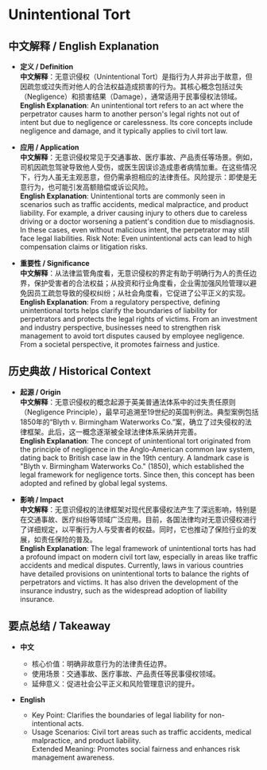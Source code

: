 # Unintentional Tort

## 中文解释 / English Explanation

* **定义 / Definition**  
  **中文解释**：无意识侵权（Unintentional Tort）是指行为人并非出于故意，但因疏忽或过失而对他人的合法权益造成损害的行为。其核心概念包括过失（Negligence）和损害结果（Damage），通常适用于民事侵权法领域。  
  **English Explanation**: An unintentional tort refers to an act where the perpetrator causes harm to another person's legal rights not out of intent but due to negligence or carelessness. Its core concepts include negligence and damage, and it typically applies to civil tort law.

* **应用 / Application**  
  **中文解释**：无意识侵权常见于交通事故、医疗事故、产品责任等场景。例如，司机因疏忽驾驶导致他人受伤，或医生因误诊造成患者病情加重。在这些情况下，行为人虽无主观恶意，但仍需承担相应的法律责任。风险提示：即使是无意行为，也可能引发高额赔偿或诉讼风险。  
  **English Explanation**: Unintentional torts are commonly seen in scenarios such as traffic accidents, medical malpractice, and product liability. For example, a driver causing injury to others due to careless driving or a doctor worsening a patient's condition due to misdiagnosis. In these cases, even without malicious intent, the perpetrator may still face legal liabilities. Risk Note: Even unintentional acts can lead to high compensation claims or litigation risks.

* **重要性 / Significance**  
  **中文解释**：从法律监管角度看，无意识侵权的界定有助于明确行为人的责任边界，保护受害者的合法权益；从投资和行业角度看，企业需加强风险管理以避免因员工疏忽导致的侵权纠纷；从社会角度看，它促进了公平正义的实现。  
  **English Explanation**: From a regulatory perspective, defining unintentional torts helps clarify the boundaries of liability for perpetrators and protects the legal rights of victims. From an investment and industry perspective, businesses need to strengthen risk management to avoid tort disputes caused by employee negligence. From a societal perspective, it promotes fairness and justice.

## 历史典故 / Historical Context

* **起源 / Origin**  
  **中文解释**：无意识侵权的概念起源于英美普通法体系中的过失责任原则（Negligence Principle），最早可追溯至19世纪的英国判例法。典型案例包括1850年的“Blyth v. Birmingham Waterworks Co.”案，确立了过失侵权的法律框架。此后，这一概念逐渐被全球法律体系采纳并完善。  
  **English Explanation**: The concept of unintentional tort originated from the principle of negligence in the Anglo-American common law system, dating back to British case law in the 19th century. A landmark case is "Blyth v. Birmingham Waterworks Co." (1850), which established the legal framework for negligence torts. Since then, this concept has been adopted and refined by global legal systems.

* **影响 / Impact**  
  **中文解释**：无意识侵权的法律框架对现代民事侵权法产生了深远影响，特别是在交通事故、医疗纠纷等领域广泛应用。目前，各国法律均对无意识侵权进行了详细规定，以平衡行为人与受害者的权益。同时，它也推动了保险行业的发展，如责任保险的普及。  
  **English Explanation**: The legal framework of unintentional torts has had a profound impact on modern civil tort law, especially in areas like traffic accidents and medical disputes. Currently, laws in various countries have detailed provisions on unintentional torts to balance the rights of perpetrators and victims. It has also driven the development of the insurance industry, such as the widespread adoption of liability insurance.

## 要点总结 / Takeaway

* **中文**  
  - 核心价值：明确非故意行为的法律责任边界。  
  - 使用场景：交通事故、医疗事故、产品责任等民事侵权领域。  
  - 延伸意义：促进社会公平正义和风险管理意识的提升。

* **English**  
  - Key Point: Clarifies the boundaries of legal liability for non-intentional acts.  
  - Usage Scenarios: Civil tort areas such as traffic accidents, medical malpractice, and product liability.  
   Extended Meaning: Promotes social fairness and enhances risk management awareness.